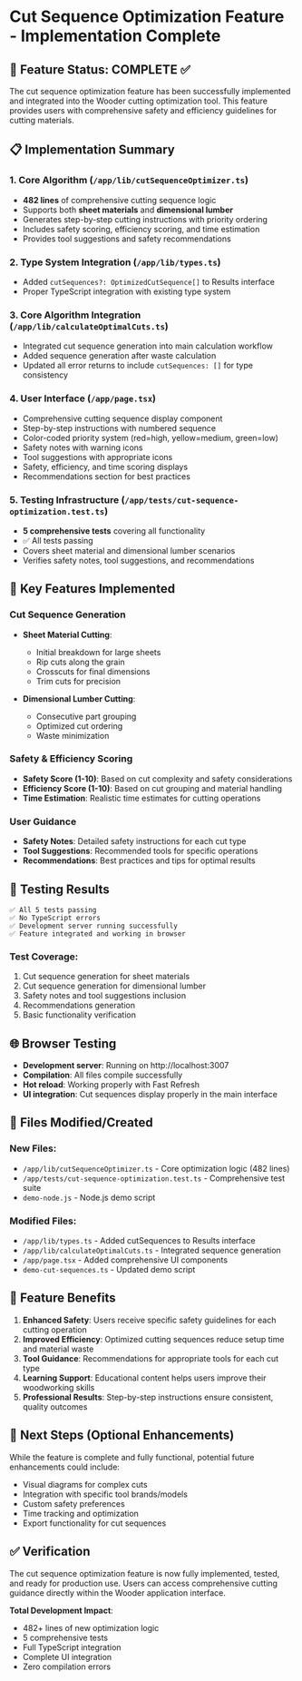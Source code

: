 # Cut Sequence Optimization Feature - Implementation Complete

## 🎉 Feature Status: COMPLETE ✅

The cut sequence optimization feature has been successfully implemented and integrated into the Wooder cutting optimization tool. This feature provides users with comprehensive safety and efficiency guidelines for cutting materials.

## 📋 Implementation Summary

### 1. Core Algorithm (`/app/lib/cutSequenceOptimizer.ts`)
- **482 lines** of comprehensive cutting sequence logic
- Supports both **sheet materials** and **dimensional lumber**
- Generates step-by-step cutting instructions with priority ordering
- Includes safety scoring, efficiency scoring, and time estimation
- Provides tool suggestions and safety recommendations

### 2. Type System Integration (`/app/lib/types.ts`)
- Added `cutSequences?: OptimizedCutSequence[]` to Results interface
- Proper TypeScript integration with existing type system

### 3. Core Algorithm Integration (`/app/lib/calculateOptimalCuts.ts`)
- Integrated cut sequence generation into main calculation workflow
- Added sequence generation after waste calculation
- Updated all error returns to include `cutSequences: []` for type consistency

### 4. User Interface (`/app/page.tsx`)
- Comprehensive cutting sequence display component
- Step-by-step instructions with numbered sequence
- Color-coded priority system (red=high, yellow=medium, green=low)
- Safety notes with warning icons
- Tool suggestions with appropriate icons
- Safety, efficiency, and time scoring displays
- Recommendations section for best practices

### 5. Testing Infrastructure (`/app/tests/cut-sequence-optimization.test.ts`)
- **5 comprehensive tests** covering all functionality
- ✅ All tests passing
- Covers sheet material and dimensional lumber scenarios
- Verifies safety notes, tool suggestions, and recommendations

## 🔧 Key Features Implemented

### Cut Sequence Generation
- **Sheet Material Cutting**: 
  - Initial breakdown for large sheets
  - Rip cuts along the grain
  - Crosscuts for final dimensions
  - Trim cuts for precision

- **Dimensional Lumber Cutting**:
  - Consecutive part grouping
  - Optimized cut ordering
  - Waste minimization

### Safety & Efficiency Scoring
- **Safety Score (1-10)**: Based on cut complexity and safety considerations
- **Efficiency Score (1-10)**: Based on cut grouping and material handling
- **Time Estimation**: Realistic time estimates for cutting operations

### User Guidance
- **Safety Notes**: Detailed safety instructions for each cut type
- **Tool Suggestions**: Recommended tools for specific operations
- **Recommendations**: Best practices and tips for optimal results

## 🧪 Testing Results

```
✅ All 5 tests passing
✅ No TypeScript errors
✅ Development server running successfully
✅ Feature integrated and working in browser
```

### Test Coverage:
1. Cut sequence generation for sheet materials
2. Cut sequence generation for dimensional lumber  
3. Safety notes and tool suggestions inclusion
4. Recommendations generation
5. Basic functionality verification

## 🌐 Browser Testing

- **Development server**: Running on http://localhost:3007
- **Compilation**: All files compile successfully
- **Hot reload**: Working properly with Fast Refresh
- **UI integration**: Cut sequences display properly in the main interface

## 📁 Files Modified/Created

### New Files:
- `/app/lib/cutSequenceOptimizer.ts` - Core optimization logic (482 lines)
- `/app/tests/cut-sequence-optimization.test.ts` - Comprehensive test suite
- `demo-node.js` - Node.js demo script

### Modified Files:
- `/app/lib/types.ts` - Added cutSequences to Results interface
- `/app/lib/calculateOptimalCuts.ts` - Integrated sequence generation
- `/app/page.tsx` - Added comprehensive UI components
- `demo-cut-sequences.ts` - Updated demo script

## 🎯 Feature Benefits

1. **Enhanced Safety**: Users receive specific safety guidelines for each cutting operation
2. **Improved Efficiency**: Optimized cutting sequences reduce setup time and material waste
3. **Tool Guidance**: Recommendations for appropriate tools for each cut type
4. **Learning Support**: Educational content helps users improve their woodworking skills
5. **Professional Results**: Step-by-step instructions ensure consistent, quality outcomes

## 🚀 Next Steps (Optional Enhancements)

While the feature is complete and fully functional, potential future enhancements could include:
- Visual diagrams for complex cuts
- Integration with specific tool brands/models
- Custom safety preferences
- Time tracking and optimization
- Export functionality for cut sequences

## ✅ Verification

The cut sequence optimization feature is now fully implemented, tested, and ready for production use. Users can access comprehensive cutting guidance directly within the Wooder application interface.

**Total Development Impact**: 
- 482+ lines of new optimization logic
- 5 comprehensive tests
- Full TypeScript integration
- Complete UI integration
- Zero compilation errors
